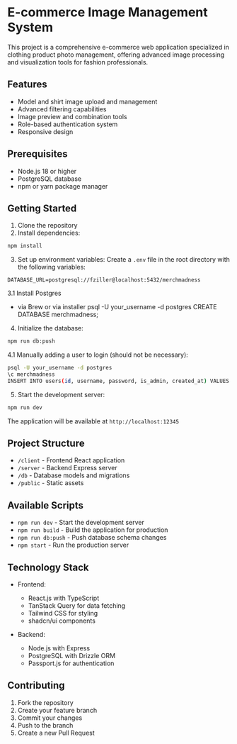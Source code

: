 # E-commerce Image Management System

This project is a comprehensive e-commerce web application specialized in clothing product photo management, offering advanced image processing and visualization tools for fashion professionals.

## Features

- Model and shirt image upload and management
- Advanced filtering capabilities
- Image preview and combination tools
- Role-based authentication system
- Responsive design

## Prerequisites

- Node.js 18 or higher
- PostgreSQL database
- npm or yarn package manager

## Getting Started

1. Clone the repository
2. Install dependencies:

```bash
npm install
```

3. Set up environment variables:
   Create a `.env` file in the root directory with the following variables:

```env
DATABASE_URL=postgresql://fziller@localhost:5432/merchmadness
```

3.1 Install Postgres

- via Brew or via installer
  psql -U your_username -d postgres
  CREATE DATABASE merchmadness;

4. Initialize the database:

```bash
npm run db:push
```

4.1
Manually adding a user to login (should not be necessary):

```bash
psql -U your_username -d postgres
\c merchmadness
INSERT INTO users(id, username, password, is_admin, created_at) VALUES (12345, 'fziller', 'fziller', true, '2013-01-01 08:45:00 PST');
```

5. Start the development server:

```bash
npm run dev
```

The application will be available at `http://localhost:12345`

## Project Structure

- `/client` - Frontend React application
- `/server` - Backend Express server
- `/db` - Database models and migrations
- `/public` - Static assets

## Available Scripts

- `npm run dev` - Start the development server
- `npm run build` - Build the application for production
- `npm run db:push` - Push database schema changes
- `npm start` - Run the production server

## Technology Stack

- Frontend:

  - React.js with TypeScript
  - TanStack Query for data fetching
  - Tailwind CSS for styling
  - shadcn/ui components

- Backend:
  - Node.js with Express
  - PostgreSQL with Drizzle ORM
  - Passport.js for authentication

## Contributing

1. Fork the repository
2. Create your feature branch
3. Commit your changes
4. Push to the branch
5. Create a new Pull Request
